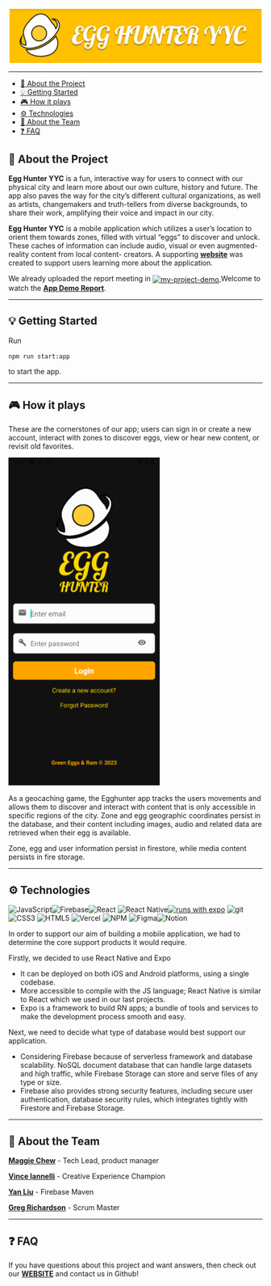 <p align="center">
<img src="green-eggs-app/assets/readme_img1.png" width="500">
 </p>

---

- [📱 About the Project](#-about-the-project)
- [💡 Getting Started](#-getting-started)
- [🎮 How it plays](#-how-it-plays)
- [⚙ Technologies](#-technologies)
- [🤝 About the Team](#-about-the-team)
- [❓ FAQ](#-faq)

## 📱 About the Project

<p align ="center">

**Egg Hunter YYC** is a fun, interactive way for users to connect with our
physical city and learn more about our own culture, history and future. The
app also paves the way for the city’s different cultural organizations, as well
as artists, changemakers and truth-tellers from diverse backgrounds, to
share their work, amplifying their voice and impact in our city.

</p>

<p>

**Egg Hunter YYC** is a mobile application which utilizes
a user’s location to orient them towards zones, filled
with virtual “eggs” to discover and unlock. These
caches of information can include audio, visual or even augmented-reality content from local content-
creators. A supporting [**website**](https://www.egghunter.site) was created to support users learning more about the
application.
 
We already uploaded the report meeting in <a href="https://youtu.be/spdII8rqkaM" title="My Project Demo"><img align="center" src="https://github.com/burgyl/youtube-icon-link/blob/main/icon_48.png" alt="my-project-demo" height="30" /> </a> Welcome to watch the [**App Demo Report**](https://youtu.be/spdII8rqkaM).

</p>

---

## 💡 Getting Started

Run

```
npm run start:app
```

to start the app.

---

## 🎮 How it plays

<p>
These are the cornerstones of our app; users can sign in or create a new account, interact with zones to discover eggs, view or hear new content, or revisit old favorites.
</p>

<kbd><img src="green-eggs-app/assets/screenshots-gif-maker.gif" width="300" alt="Watch this repo"/></kbd>

<p>
As a geocaching game, the Egghunter app tracks the users movements and allows them to discover and interact with content that is only accessible in specific regions of the city.
Zone and egg geographic coordinates persist in the database, and their content including images, audio and related data are retrieved when their egg is available.

Zone, egg and user information persist in firestore, while media content persists in fire storage.

</p>

---

## ⚙ Technologies

![JavaScript](https://img.shields.io/badge/javascript-%23323330.svg?style=flat&logo=javascript&logoColor=%23F7DF1E)![Firebase](https://img.shields.io/badge/firebase-%23039BE5.svg?style=flat&logo=firebase)![React](https://img.shields.io/badge/react-%2320232a.svg?style=flat&logo=react&logoColor=%2361DAFB) ![React Native](https://img.shields.io/badge/react_native-%2320232a.svg?style=flat&logo=react&logoColor=%2361DAFB)[![runs with expo](https://img.shields.io/badge/Runs%20with%20Expo-4630EB.svg?style=flat-square&logo=EXPO&labelColor=f3f3f3&logoColor=000)](https://expo.io/)
![git](https://img.shields.io/badge/git-%23F24E1E.svg?style=flat&logo=git&logoColor=white)
![CSS3](https://img.shields.io/badge/css3-%231572B6.svg?style=flat&logo=css3&logoColor=white) ![HTML5](https://img.shields.io/badge/html5-%23E34F26.svg?style=flat&logo=html5&logoColor=white) ![Vercel](https://img.shields.io/badge/vercel-%23000000.svg?style=flat&logo=vercel&logoColor=white) ![NPM](https://img.shields.io/badge/NPM-%23F24E1E.svg?style=flat&logo=npm&logoColor=white) ![Figma](https://img.shields.io/badge/figma-orange.svg?style=flat&logo=figma&logoColor=white)![Notion](https://img.shields.io/badge/Notion-%23404d59.svg?style=flat&logo=Notion&logoColor=%2361DAFB)

<p>
In order to support our aim of building a mobile application, we had to determine the core support products it would require.

Firstly, we decided to use React Native and Expo

- It can be deployed on both iOS and Android platforms, using a single codebase.
- More accessible to compile with the JS language; React Native is similar to React which we used in our last projects.
- Expo is a framework to build RN apps; a bundle of tools and services to make the development process smooth and easy.

Next, we need to decide what type of database would best support our application.

- Considering Firebase because of serverless framework and database scalability. NoSQL document database that can handle large datasets and high traffic, while Firebase Storage can store and serve files of any type or size.
- Firebase also provides strong security features, including secure user authentication, database security rules, which integrates tightly with Firestore and Firebase Storage.
</p>

---

## 🤝 About the Team

<p>

[**Maggie Chew**](https://github.com/maggiechew) - Tech Lead, product manager

[**Vince Iannelli**](https://github.com/vinceiannelli) - Creative Experience Champion

[**Yan Liu**](https://github.com/yanliu1111) - Firebase Maven

[**Greg Richardson**](https://github.com/gregnr) - Scrum Master

</p>

---

## ❓ FAQ

If you have questions about this project and want answers, then check out our [**WEBSITE**](https://www.egghunter.site) and contact us in Github!
